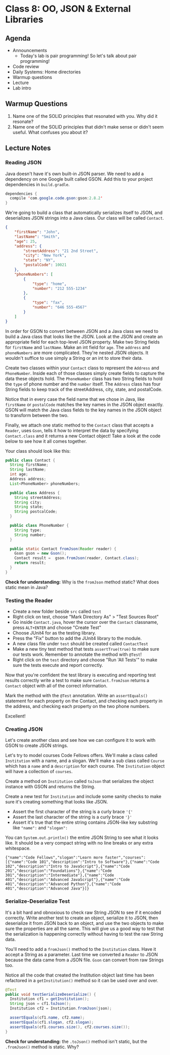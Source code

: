 # Class 8: OO, JSON & External Libraries

## Agenda
- Announcements
  - Today's lab is pair programming! So let's talk about pair programming!
- Code review
- Daily Systems: Home directories
- Warmup questions
- Lecture
- Lab intro

## Warmup Questions
1. Name one of the SOLID principles that resonated with you. Why did it resonate?
2. Name one of the SOLID principles that didn't make sense or didn't seem useful. What confuses you about it?

## Lecture Notes

### Reading JSON
Java doesn't have it's own built-in JSON parser. We need to add a dependency on
one Google built called GSON. Add this to your project dependencies in
`build.gradle`.

```java
dependencies {
  compile 'com.google.code.gson:gson:2.8.2'
}
```

We're going to build a class that automatically serializes itself to JSON, and
deserializes JSON strings into a Java class. Our class will be called `Contact`.

```json
{
    "firstName": "John",
    "lastName": "Smith",
    "age": 25,
    "address": {
        "streetAddress": "21 2nd Street",
        "city": "New York",
        "state": "NY",
        "postalCode": 10021
    },
    "phoneNumbers": [
        {
            "type": "home",
            "number": "212 555-1234"
        },
        {
            "type": "fax",
            "number": "646 555-4567"
        }
    ]
}
```

In order for GSON to convert between JSON and a Java class we need to build a
Java class that looks like the JSON. Look at the JSON and create an appropriate
field for each top-level JSON property. Make two String fields for `firstName`
and `lastName`. Make an int field for `age`. The `address` and `phoneNumbers`
are more complicated. They're nested JSON objects. It wouldn't suffice to
use simply a String or an int to store their data.

Create two classes within your `Contact` class to represent the `Address` and
`PhoneNumber`. Inside each of those classes simply create fields to capture
the data these objects hold. The `PhoneNumber` class has two String fields to
hold the `type` of phone number and the `number` itself. The `Address` class
has four String fields to keep track of the streetAddress, city, state, and
postalCode.

Notice that in every case the field name that we chose in Java, like `firstName`
or `postalCode` matches the key names in the JSON object exactly. GSON will
match the Java class fields to the key names in the JSON object to transform
between the two.

Finally, we attach one static method to the `Contact` class that accepts a
`Reader`, uses `Gson`, tells it how to interpret the data by specifying
`Contact.class` and it returns a new Contact object! Take a look at the code
below to see how it all comes together.

Your class should look like this:

```java
public class Contact {
  String firstName;
  String lastName;
  int age;
  Address address;
  List<PhoneNumber> phoneNumbers;

  public class Address {
    String streetAddress;
    String city;
    String state;
    String postcalCode;
  }

  public class PhoneNumber {
    String type;
    String number;
  }

  public static Contact fromJson(Reader reader) {
    Gson gson = new Gson();
    Contact result =  gson.fromJson(reader, Contact.class);
    return result;
  }
}
```

**Check for understanding:** Why is the `fromJson` method static? What does
static mean in Java?

### Testing the Reader
* Create a new folder beside `src` called `test`
* Right click on test, choose "Mark Directory As" > "Test Sources Root"
* Go inside `Contact.java`, hover the cursor over the `Contact` classname,
  press `ALT+ENTER` and choose "Create Test"
* Choose JUnit4 for as the testing library.
* Press the "Fix" button to add the JUnit4 library to the module.
* A new class file under `test` should be created called `ContactTest`
* Make a new tiny test method that tests `assertTrue(true)` to make sure
  our tests work. Remember to annotate the method with `@Test`!
* Right click on the `test` directory and choose "Run 'All Tests'" to make sure
  the tests execute and report correctly.

Now that you're confident the test library is executing and reporting test
results correctly write a test to make sure `Contact.fromJson` returns a
`Contact` object with all of the correct information.

Mark the method with the `@Test` annotation. Write an `assertEquals()` statement
for each property on the Contact, and checking each property in the address,
and checking each property on the two phone numbers.

Excellent!

### Creating JSON
Let's create another class and see how we can configure it to work with GSON
to create JSON strings.

Let's try to model courses Code Fellows offers. We'll make a class called
`Institution` with a name, and a slogan. We'll make a sub class called
`Course` which has a `name` and a `description` for each course. The
`Institution` object will have a collection of `courses`.

Create a method on `Institution` called `toJson` that serializes the object
instance with GSON and returns the String.

Create a new test for `Institution` and include some sanity checks to make
sure it's creating something that looks like JSON.

* Assert the first character of the string is a curly brace `'{'`
* Assert the last character of the string is a curly brace `'}'`
* Assert it's true that the entire string contains JSON-like key substring
  like `"name":` and `"slogan":`

You can `System.out.println()` the entire JSON String to see what it looks like.
It should be a very compact string with no line breaks or any extra whitespace.

`{"name":"Code Fellows","slogan":"Learn more faster","courses":[{"name":"Code 101","description":"Intro to Software"},{"name":"Code 102","description":"Intro to JavaScript"},{"name":"Code 201","description":"Foundations"},{"name":"Code 301","description":"Intermediate"},{"name":"Code 401","description":"Advanced JavaScript"},{"name":"Code 401","description":"Advanced Python"},{"name":"Code 401","description":"Advanced Java"}]}`

### Serialize-Deserialize Test
It's a bit hard and obnoxious to check raw String JSON to see if it encoded
correctly. Write another test to create an object, serialize it to JSON, then
deserialize it from JSON back to an object, and use the two objects to make
sure the properties are all the same. This will give us a good way to test
that the serialization is happening correctly without having to test the raw
String data.

You'll need to add a `fromJson()` method to the `Institution` class. Have it
accept a String as a parameter. Last time we converted a `Reader` to JSON
because the data came from a JSON file. `Gson` can convert from raw Strings
too.

Notice all the code that created the Institution object last time has been
refactored in a `getInstitution()` method so it can be used over and over.

```java
@Test
public void testSerializeDeserialize() {
  Institution cf1 = getInstitution();
  String json = cf1.toJson();
  Institution cf2 = Institution.fromJson(json);

  assertEquals(cf1.name, cf2.name);
  assertEquals(cf1.slogan, cf2.slogan);
  assertEquals(cf1.courses.size(), cf2.courses.size());
}
```

**Check for understanding:** the `.toJson()` method isn't static, but the
`.fromJson()` method is static. Why?
